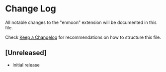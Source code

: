 # Change Log
All notable changes to the "enmoon" extension will be documented in this file.

Check [Keep a Changelog](http://keepachangelog.com/) for recommendations on how to structure this file.

## [Unreleased]
- Initial release